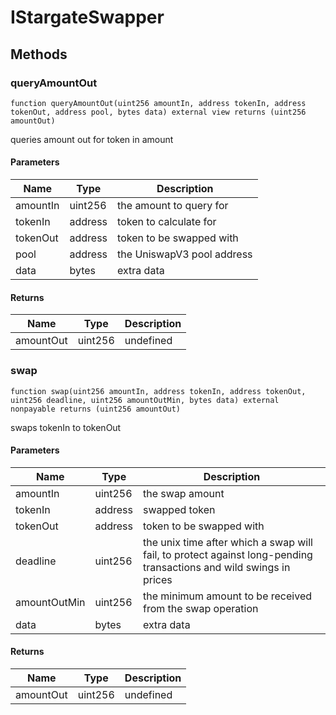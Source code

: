 # IStargateSwapper









## Methods

### queryAmountOut

```solidity
function queryAmountOut(uint256 amountIn, address tokenIn, address tokenOut, address pool, bytes data) external view returns (uint256 amountOut)
```

queries amount out for token in amount



#### Parameters

| Name | Type | Description |
|---|---|---|
| amountIn | uint256 | the amount to query for |
| tokenIn | address | token to calculate for |
| tokenOut | address | token to be swapped with |
| pool | address | the UniswapV3 pool address |
| data | bytes | extra data |

#### Returns

| Name | Type | Description |
|---|---|---|
| amountOut | uint256 | undefined |

### swap

```solidity
function swap(uint256 amountIn, address tokenIn, address tokenOut, uint256 deadline, uint256 amountOutMin, bytes data) external nonpayable returns (uint256 amountOut)
```

swaps tokenIn to tokenOut



#### Parameters

| Name | Type | Description |
|---|---|---|
| amountIn | uint256 | the swap amount |
| tokenIn | address | swapped token |
| tokenOut | address | token to be swapped with |
| deadline | uint256 | the unix time after which a swap will fail, to protect against long-pending transactions and wild swings in prices |
| amountOutMin | uint256 | the minimum amount to be received from the swap operation |
| data | bytes | extra data |

#### Returns

| Name | Type | Description |
|---|---|---|
| amountOut | uint256 | undefined |




